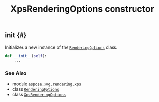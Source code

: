 ﻿---
title: XpsRenderingOptions constructor
second_title: Aspose.SVG for Python via .NET API References
description: 
type: docs
weight: 10
url: /python-net/aspose.svg.rendering.xps/xpsrenderingoptions/__init__/
is_root: false
---

## __init__ {#}

Initializes a new instance of the [`RenderingOptions`](/svg/python-net/aspose.svg.rendering/renderingoptions) class.



```python
def __init__(self):
    ...
```





### See Also
* module [`aspose.svg.rendering.xps`](../../)
* class [`RenderingOptions`](/svg/python-net/aspose.svg.rendering/renderingoptions)
* class [`XpsRenderingOptions`](/svg/python-net/aspose.svg.rendering.xps/xpsrenderingoptions)
